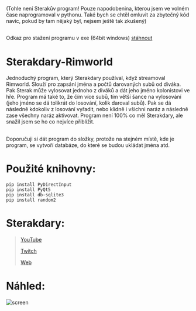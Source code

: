 (Tohle není Sterakův program! Pouze napodobenina, kterou jsem ve volném čase naprogramoval v pythonu. Také bych se chtěl omluvit za zbytečný kód navíc, pokud by tam nějaký byl, nejsem ještě tak zkušený)

##

Odkaz pro stažení programu v exe (64bit windows) [stáhnout](https://drive.google.com/drive/folders/1A5VHlYiyvwDjOgxFwTZZQJIASC4vsIzR?usp=sharing)

##

# Sterakdary-Rimworld
Jednoduchý program, který Sterakdary používal, když streamoval Rimworld. Slouží pro zapsání jména a počtů darovaných subů od diváka. Pak Sterak může vylosovat jednoho z diváků a dát jeho jméno kolonistovi ve hře. Program má také to, že čím více subů, tím větší šance na vylosování (jeho jméno se dá tolikrát do losování, kolik daroval subů). Pak se dá následně kdokoliv z losování vyřadit, nebo klidně i všichni naráz a následně zase všechny naráz aktivovat. Program není 100% co měl Sterakdary, ale snažil jsem se ho co nejvíce přiblížit.

##
Doporučuji si dát program do složky, protože na stejném místě, kde je program, se vytvoří databáze, do které se budou ukládat jména atd.
##

# Použité knihovny:
```
pip install PyDirectInput
pip install PyQt5
pip install db-sqlite3
pip install random2
```

# Sterakdary:

> [YouTube](https://www.youtube.com/c/TenSterakdary/)
> 
> [Twitch](https://www.twitch.tv/tensterakdary/)
> 
> [Web](https://sterakdary.eu/)
>



# Náhled:

![screen](https://user-images.githubusercontent.com/82058894/142740582-bca6c879-474e-47f0-bf33-dd449c5b4782.png)
